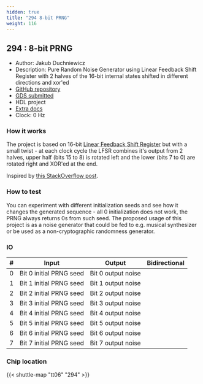 ```yaml
---
hidden: true
title: "294 8-bit PRNG"
weight: 116
---
```


## 294 : 8-bit PRNG

* Author: Jakub Duchniewicz
* Description: Pure Random Noise Generator using Linear Feedback Shift Register with 2 halves of the 16-bit internal states shifted in different directions and xor'ed
* [GitHub repository](https://github.com/JDuchniewicz/tt06-PRNG)
* [GDS submitted](https://github.com/JDuchniewicz/tt06-PRNG/actions/runs/8733263844)
* HDL project
* [Extra docs](None)
* Clock: 0 Hz

<!---

This file is used to generate your project datasheet. Please fill in the information below and delete any unused
sections.

You can also include images in this folder and reference them in the markdown. Each image must be less than
512 kb in size, and the combined size of all images must be less than 1 MB.
-->


### How it works

The project is based on 16-bit [Linear Feedback Shift Register](https://en.wikipedia.org/wiki/Linear-feedback_shift_register) but with a small twist - at each clock cycle the LFSR combines it's output from 2 halves, upper half (bits 15 to 8) is rotated left and the lower (bits 7 to 0) are rotated right and XOR'ed at the end.

Inspired by [this StackOverflow post](https://stackoverflow.com/questions/14497877/how-to-implement-a-pseudo-hardware-random-number-generator).

### How to test

You can experiment with different initialization seeds and see how it changes the generated sequence - all 0 initialization does not work, the PRNG always returns 0s from such seed. The proposed usage of this project is as a noise generator that could be fed to e.g. musical synthesizer or be used as a non-cryptographic randomness generator.


### IO

| # | Input          | Output         | Bidirectional   |
| - | -------------- | -------------- | --------------- |
| 0 | Bit 0 initial PRNG seed | Bit 0 output noise |  |
| 1 | Bit 1 initial PRNG seed | Bit 1 output noise |  |
| 2 | Bit 2 initial PRNG seed | Bit 2 output noise |  |
| 3 | Bit 3 initial PRNG seed | Bit 3 output noise |  |
| 4 | Bit 4 initial PRNG seed | Bit 4 output noise |  |
| 5 | Bit 5 initial PRNG seed | Bit 5 output noise |  |
| 6 | Bit 6 initial PRNG seed | Bit 6 output noise |  |
| 7 | Bit 7 initial PRNG seed | Bit 7 output noise |  |

### Chip location

{{< shuttle-map "tt06" "294" >}}
